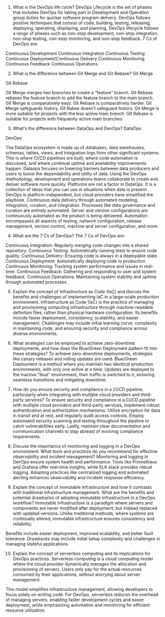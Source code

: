 1. What is the DevOps life cycle?
DevOps Lifecycle is the set of phases that includes DevOps for taking part in Development and Operation group duties for quicker software program delivery. DevOps follows positive techniques that consist of code, building, testing, releasing, deploying, operating, displaying, and planning. DevOps lifecycle follows a range of phases such as non-stop development, non-stop integration, non-stop testing, non-stop monitoring, and non-stop feedback. 7 Cs of DevOps are:

Continuous Development
Continuous Integration
Continuous Testing
Continuous Deployment/Continuous Delivery
Continuous Monitoring
Continuous Feedback
Continuous Operations

2. What is the difference between Git Merge and Git Rebase?
Git Merge

Git Rebase

Git Merge merges two branches to create a “feature” branch.	Git Rebase rebases the feature branch to add the feature branch to the main branch.
Git Merge is comparatively easy. 	Git Rebase is comparatively harder.
Git Merge safeguards history.	Git Rabse doesn’t safeguard history.
Git Merge is more suitable for projects with the less active main branch.	Git Rebase is suitable for projects with frequently active main branches.

3. What's the difference between DataOps and DevOps?
DataOps

DevOps

The DataOps ecosystem is made up of databases, data warehouses, schemas, tables, views, and integration logs from other significant systems.	This is where CI/CD pipelines are built, where code automation is discussed, and where continual uptime and availability improvements happen.
Dataops focuses on lowering barriers between data producers and users to boost the dependability and utility of data.	Using the DevOps methodology, development and operations teams collaborate to create and deliver software more quickly.
Platforms are not a factor in DataOps. It is a collection of ideas that you can use in situations when data is present.	DevOps is platform-independent, but cloud providers have simplified the playbook.
Continuous data delivery through automated modeling, integration, curation, and integration. Processes like data governance and curation are entirely automated.	Server and version configurations are continuously automated as the product is being delivered. Automation encompasses all aspects of testing, network configuration, release management, version control, machine and server configuration, and more.

4. What are the 7 Cs of DevOps?
The 7 Cs of DevOps are:

Continuous Integration: Regularly merging code changes into a shared repository.
Continuous Testing: Automatically running tests to ensure code quality.
Continuous Delivery: Ensuring code is always in a deployable state.
Continuous Deployment: Automatically deploying code to production.
Continuous Monitoring: Tracking system performance and issues in real-time.
Continuous Feedback: Gathering and responding to user and system feedback.
Continuous Operations: Maintaining system stability and uptime through automated processes.

5. Explain the concept of Infrastructure as Code (IaC) and discuss the benefits and challenges of implementing IaC in a large-scale production environment.
Infrastructure as Code (IaC) is the practice of managing and provisioning computing infrastructure through machine-readable definition files, rather than physical hardware configuration. Its benefits include faster deployment, consistency, scalability, and easier management. Challenges may include initial learning curve, complexity in maintaining code, and ensuring security and compliance across diverse environments.

6. What strategies can be employed to achieve zero-downtime deployments, and how does the Blue/Green Deployment pattern fit into these strategies?
To achieve zero-downtime deployments, strategies like canary releases and rolling updates are used. Blue/Green Deployment is a method where you maintain two identical production environments, with only one active at a time. Updates are deployed to the inactive "blue" environment, then traffic is switched to it, ensuring seamless transitions and mitigating downtime.

7. How do you ensure security and compliance in a CI/CD pipeline, particularly when integrating with multiple cloud providers and third-party services?
To ensure security and compliance in a CI/CD pipeline with multiple cloud providers and third-party services, implement robust authentication and authorization mechanisms. Utilize encryption for data in transit and at rest, and regularly audit access controls. Employ automated security scanning and testing throughout the pipeline to catch vulnerabilities early. Lastly, maintain clear documentation and communication channels to stay abreast of evolving compliance requirements.

8. Discuss the importance of monitoring and logging in a DevOps environment. What tools and practices do you recommend for effective observability and incident management?
Monitoring and logging in DevOps ensure system health and performance. Tools like Prometheus and Grafana offer real-time insights, while ELK stack provides robust logging. Adopting practices like centralized logging and automated alerting enhances observability and incident response efficiency.

9. Explain the concept of immutable infrastructure and how it contrasts with traditional infrastructure management. What are the benefits and potential drawbacks of adopting immutable infrastructure in a DevOps workflow?
Immutable infrastructure is a paradigm where servers and components are never modified after deployment, but instead replaced with updated versions. Unlike traditional methods, where systems are continually altered, immutable infrastructure ensures consistency and reliability.

Benefits include easier deployment, improved scalability, and better fault tolerance. Drawbacks may include initial setup complexity and challenges in managing stateful applications.

10. Explain the concept of serverless computing and its implications for DevOps practices.
Serverless computing is a cloud computing model where the cloud provider dynamically manages the allocation and provisioning of servers. Users only pay for the actual resources consumed by their applications, without worrying about server management.

This model simplifies infrastructure management, allowing developers to focus solely on writing code. For DevOps, serverless reduces the overhead of managing servers, enabling faster development cycles and easier deployment, while emphasizing automation and monitoring for efficient resource utilization.